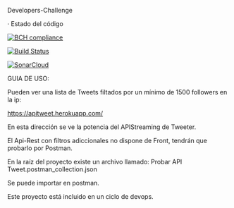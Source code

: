 Developers-Challenge

· Estado del código

[![BCH compliance](https://bettercodehub.com/edge/badge/carloshdzcasares/Developers-Challenge?branch=develop)](https://bettercodehub.com/)

[![Build Status](https://travis-ci.org/carloshdzcasares/Developers-Challenge.svg?branch=develop)](https://travis-ci.org/carloshdzcasares/Developers-Challenge)

[![SonarCloud](https://sonarcloud.io/images/project_badges/sonarcloud-white.svg)](https://sonarcloud.io/dashboard?id=com.chc.challenge%3Atwitter)

GUIA DE USO:

Pueden ver una lista de Tweets filtados por un mínimo de 1500 followers en la ip:

https://apitweet.herokuapp.com/

En esta dirección se ve la potencia del APIStreaming de Tweeter.

El Api-Rest con filtros adiccionales no dispone de Front, tendrán que probarlo por Postman.

En la raíz del proyecto existe un archivo llamado: Probar API Tweet.postman_collection.json

Se puede importar en postman.

Este proyecto está incluido en un ciclo de devops.